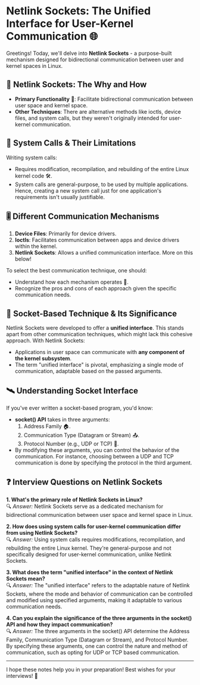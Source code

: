 # Netlink Sockets: The Unified Interface for User-Kernel Communication 🌐

Greetings! Today, we'll delve into **Netlink Sockets** - a purpose-built mechanism designed for bidirectional communication between user and kernel spaces in Linux.

## 🎯 Netlink Sockets: The Why and How 

- **Primary Functionality** 🚀: Facilitate bidirectional communication between user space and kernel space. 
- **Other Techniques**: There are alternative methods like ioctls, device files, and system calls, but they weren't originally intended for user-kernel communication.

## 🚫 System Calls & Their Limitations 

Writing system calls:
- Requires modification, recompilation, and rebuilding of the entire Linux kernel code 🛠.
- System calls are general-purpose, to be used by multiple applications. Hence, creating a new system call just for one application's requirements isn't usually justifiable.

## 🎚 Different Communication Mechanisms

1. **Device Files**: Primarily for device drivers.
2. **Ioctls**: Facilitates communication between apps and device drivers within the kernel.
3. **Netlink Sockets**: Allows a unified communication interface. More on this below!

To select the best communication technique, one should:
- Understand how each mechanism operates 🧠.
- Recognize the pros and cons of each approach given the specific communication needs.

## 📡 Socket-Based Technique & Its Significance

Netlink Sockets were developed to offer a **unified interface**. This stands apart from other communication techniques, which might lack this cohesive approach. With Netlink Sockets:
- Applications in user space can communicate with **any component of the kernel subsystem**.
- The term "unified interface" is pivotal, emphasizing a single mode of communication, adaptable based on the passed arguments.

## 🛰 Understanding Socket Interface

If you've ever written a socket-based program, you'd know:
- **socket() API** takes in three arguments:
    1. Address Family 🏠.
    2. Communication Type (Datagram or Stream) 📤.
    3. Protocol Number (e.g., UDP or TCP) 🔄.
- By modifying these arguments, you can control the behavior of the communication. For instance, choosing between a UDP and TCP communication is done by specifying the protocol in the third argument.

## ❓ Interview Questions on Netlink Sockets

**1. What's the primary role of Netlink Sockets in Linux?**  
🔍 *Answer:* Netlink Sockets serve as a dedicated mechanism for bidirectional communication between user space and kernel space in Linux.

**2. How does using system calls for user-kernel communication differ from using Netlink Sockets?**  
🔍 *Answer:* Using system calls requires modifications, recompilation, and rebuilding the entire Linux kernel. They're general-purpose and not specifically designed for user-kernel communication, unlike Netlink Sockets.

**3. What does the term "unified interface" in the context of Netlink Sockets mean?**  
🔍 *Answer:* The "unified interface" refers to the adaptable nature of Netlink Sockets, where the mode and behavior of communication can be controlled and modified using specified arguments, making it adaptable to various communication needs.

**4. Can you explain the significance of the three arguments in the socket() API and how they impact communication?**  
🔍 *Answer:* The three arguments in the socket() API determine the Address Family, Communication Type (Datagram or Stream), and Protocol Number. By specifying these arguments, one can control the nature and method of communication, such as opting for UDP or TCP based communication.

---

I hope these notes help you in your preparation! Best wishes for your interviews! 🌟
